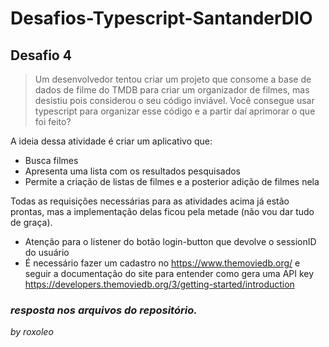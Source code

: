 # Desafios-Typescript-SantanderDIO

## Desafio 4
> Um desenvolvedor tentou criar um projeto que consome a base de dados de filme do TMDB para criar um organizador de filmes, mas desistiu pois considerou o seu código inviável. Você consegue usar typescript para organizar esse código e a partir daí aprimorar o que foi feito?

A ideia dessa atividade é criar um aplicativo que: 
- Busca filmes
- Apresenta uma lista com os resultados pesquisados
- Permite a criação de listas de filmes e a posterior adição de filmes nela

Todas as requisições necessárias para as atividades acima já estão prontas, mas a implementação delas ficou pela metade (não vou dar tudo de graça).
* Atenção para o listener do botão login-button que devolve o sessionID do usuário
* É necessário fazer um cadastro no https://www.themoviedb.org/ e seguir a documentação do site para entender como gera uma API key https://developers.themoviedb.org/3/getting-started/introduction
  
  
### _resposta nos arquivos do repositório._

_by roxoleo_
